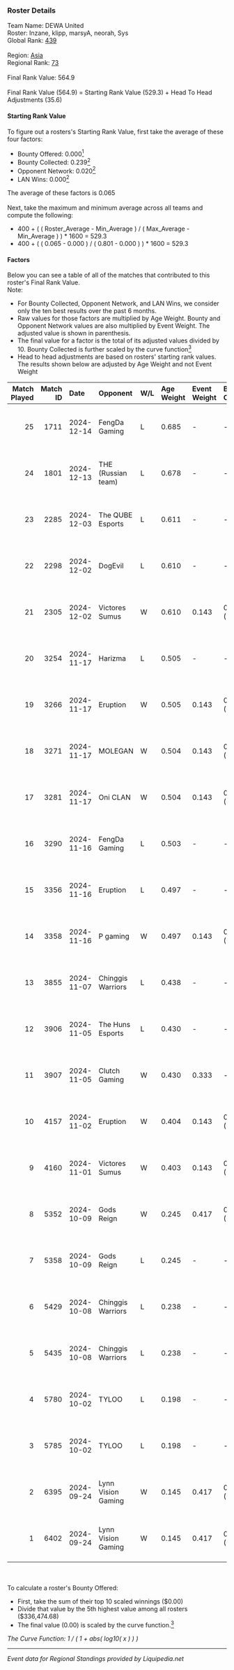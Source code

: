 ### Roster Details<br />
Team Name: DEWA United<br />
Roster: Inzane, klipp, marsyA, neorah, Sys<br />
Global Rank: [439](../standings_global.md)<br />
<br />
Region: [Asia]( ../standings_asia.md)<br />
Regional Rank: [73]( ../standings_asia.md)<br />
<br />
Final Rank Value:  564.9<br />
<br />
Final Rank Value (564.9) = Starting Rank Value (529.3) + Head To Head Adjustments (35.6)<br />

#### Starting Rank Value<br />
To figure out a rosters's Starting Rank Value, first take the average of these four factors:<br />
- Bounty Offered: 0.000[<sup>1</sup>](#table2)
- Bounty Collected: 0.239[<sup>2</sup>](#table1)
- Opponent Network: 0.020[<sup>2</sup>](#table1)
- LAN Wins: 0.000[<sup>2</sup>](#table1)

The average of these factors is 0.065<br />
<br />
Next, take the maximum and minimum average across all teams and compute the following:<br />
- 400 + ( ( Roster_Average - Min_Average ) / ( Max_Average - Min_Average ) ) * 1600 = 529.3
- 400 + ( ( 0.065 - 0.000 ) / ( 0.801 - 0.000 ) ) * 1600 = 529.3


#### Factors<br />
Below you can see a table of all of the matches that contributed to this roster's Final Rank Value.<br />
Note:<br />

- For Bounty Collected, Opponent Network, and LAN Wins, we consider only the ten best results over the past 6 months.
- Raw values for those factors are multiplied by Age Weight. Bounty and Opponent Network values are also multiplied by Event Weight. The adjusted value is shown in parenthesis.
- The final value for a factor is the total of its adjusted values divided by 10. Bounty Collected is further scaled by the curve function[<sup>3</sup>](#curveFunction)
- Head to head adjustments are based on rosters' starting rank values. The results shown below are adjusted by Age Weight and not Event Weight
<span id="table1"></span><br />


| Match Played | Match ID | Date       | Opponent           | W/L | Age Weight | Event Weight | Bounty Collected | Opponent Network | LAN Wins  | H2H Adj. | Roster                             |
| -: | -: | :- | :- | :- | :- | :- | :- | :- | :- | -: | :- |
|           25 |     1711 | 2024-12-14 | FengDa Gaming      | L   | 0.685      | -            | -                | -                | -         |    -7.05 | Inzane, klipp, marsyA, neorah, Sys |
|           24 |     1801 | 2024-12-13 | THE (Russian team) | L   | 0.678      | -            | -                | -                | -         |    -7.54 | Inzane, klipp, marsyA, neorah, Sys |
|           23 |     2285 | 2024-12-03 | The QUBE Esports   | L   | 0.611      | -            | -                | -                | -         |   -11.24 | Inzane, klipp, marsyA, neorah, Sys |
|           22 |     2298 | 2024-12-02 | DogEvil            | L   | 0.610      | -            | -                | -                | -         |    -4.48 | Inzane, klipp, marsyA, neorah, Sys |
|           21 |     2305 | 2024-12-02 | Victores Sumus     | W   | 0.610      | 0.143        | 0.006 (0.001)    | 0.174 (0.015)    | 0 (0.000) |    13.47 | Inzane, klipp, marsyA, neorah, Sys |
|           20 |     3254 | 2024-11-17 | Harizma            | L   | 0.505      | -            | -                | -                | -         |    -4.83 | Inzane, klipp, marsyA, neorah, Sys |
|           19 |     3266 | 2024-11-17 | Eruption           | W   | 0.505      | 0.143        | 0.014 (0.001)    | 0.552 (0.040)    | 0 (0.000) |    13.67 | Inzane, klipp, marsyA, neorah, Sys |
|           18 |     3271 | 2024-11-17 | MOLEGAN            | W   | 0.504      | 0.143        | 0.000 (0.000)    | 0.024 (0.002)    | 0 (0.000) |     4.58 | Inzane, klipp, marsyA, neorah, Sys |
|           17 |     3281 | 2024-11-17 | Oni CLAN           | W   | 0.504      | 0.143        | 0.000 (0.000)    | 0.031 (0.002)    | 0 (0.000) |     7.02 | Inzane, klipp, marsyA, neorah, Sys |
|           16 |     3290 | 2024-11-16 | FengDa Gaming      | L   | 0.503      | -            | -                | -                | -         |    -5.04 | Inzane, klipp, marsyA, neorah, Sys |
|           15 |     3356 | 2024-11-16 | Eruption           | L   | 0.497      | -            | -                | -                | -         |    -1.87 | Inzane, klipp, marsyA, neorah, Sys |
|           14 |     3358 | 2024-11-16 | P gaming           | W   | 0.497      | 0.143        | 0.000 (0.000)    | -                | 0 (0.000) |     4.34 | Inzane, klipp, marsyA, neorah, Sys |
|           13 |     3855 | 2024-11-07 | Chinggis Warriors  | L   | 0.438      | -            | -                | -                | -         |    -1.68 | Inzane, klipp, marsyA, neorah, Sys |
|           12 |     3906 | 2024-11-05 | The Huns Esports   | L   | 0.430      | -            | -                | -                | -         |    -1.50 | Inzane, klipp, marsyA, neorah, Sys |
|           11 |     3907 | 2024-11-05 | Clutch Gaming      | W   | 0.430      | 0.333        | -                | 0.055 (0.008)    | 0 (0.000) |     6.58 | Inzane, klipp, marsyA, neorah, Sys |
|           10 |     4157 | 2024-11-02 | Eruption           | W   | 0.404      | 0.143        | 0.014 (0.001)    | 0.552 (0.032)    | 0 (0.000) |    11.47 | Inzane, klipp, marsyA, neorah, Sys |
|            9 |     4160 | 2024-11-01 | Victores Sumus     | W   | 0.403      | 0.143        | 0.006 (0.000)    | 0.174 (0.010)    | 0 (0.000) |     9.93 | Inzane, klipp, marsyA, neorah, Sys |
|            8 |     5352 | 2024-10-09 | Gods Reign         | W   | 0.245      | 0.417        | 0.018 (0.002)    | 0.412 (0.042)    | 0 (0.000) |     6.83 | klipp, marsyA, neorah, RiseN, Sys  |
|            7 |     5358 | 2024-10-09 | Gods Reign         | L   | 0.245      | -            | -                | -                | -         |    -0.88 | klipp, marsyA, neorah, RiseN, Sys  |
|            6 |     5429 | 2024-10-08 | Chinggis Warriors  | L   | 0.238      | -            | -                | -                | -         |    -0.71 | klipp, marsyA, neorah, RiseN, Sys  |
|            5 |     5435 | 2024-10-08 | Chinggis Warriors  | L   | 0.238      | -            | -                | -                | -         |    -0.72 | klipp, marsyA, neorah, RiseN, Sys  |
|            4 |     5780 | 2024-10-02 | TYLOO              | L   | 0.198      | -            | -                | -                | -         |    -1.31 | klipp, marsyA, neorah, RiseN, Sys  |
|            3 |     5785 | 2024-10-02 | TYLOO              | L   | 0.198      | -            | -                | -                | -         |    -1.32 | klipp, marsyA, neorah, RiseN, Sys  |
|            2 |     6395 | 2024-09-24 | Lynn Vision Gaming | W   | 0.145      | 0.417        | 0.017 (0.001)    | 0.368 (0.022)    | 0 (0.000) |     3.95 | klipp, marsyA, neorah, RiseN, Sys  |
|            1 |     6402 | 2024-09-24 | Lynn Vision Gaming | W   | 0.145      | 0.417        | 0.017 (0.001)    | 0.368 (0.022)    | -         |     3.97 | klipp, marsyA, neorah, RiseN, Sys  |

<br />
<span id="table2"></span><br />
To calculate a roster's Bounty Offered:<br />

- First, take the sum of their top 10 scaled winnings ($0.00)
- Divide that value by the 5th highest value among all rosters ($336,474.68)
- The final value (0.00) is scaled by the curve function.[<sup>3</sup>](#curveFunction)

<span id="curveFunction"></span>_The Curve Function: 1 / ( 1 + abs( log10( x ) ) )_<br />

---
_Event data for Regional Standings provided by Liquipedia.net_<br />
